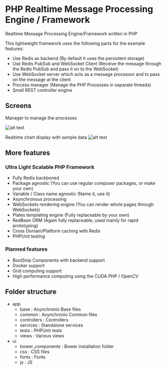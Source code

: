 # PHP Realtime Message Processing Engine / Framework
Realtime Message Processing Engine/Framework written in PHP

This lightweight framework uses the following parts for the example features:

 - Use Redis as backend (By default it uses the persistent storage)
 - Use Redis PubSub and WebSocket Client (Receive the message through the Redis PubSub and pass it on to the WebSocket)
 - Use WebSocket server which acts as a message processor and to pass on the message at the client
 - Process manager (Manage the PHP Processes in separate threads)
 - Small REST controller engine


## Screens
Manager to manage the processes

![alt text](http://i.imgur.com/V8pInkG.png "Manager")

Realtime chart display with sample data
![alt text](http://i.imgur.com/Em2fBli.png "Chart")


## More features

### Ultra Light Scalable PHP Framework

   - Fully Redis backboned
   - Package agnostic (You can use regular composer packages, or make your own)
   - Variable / Class name agnostic (Name it, use it)
   - Asynchronous processing
   - WebSockets rendering engine (You can render whole pages through WebSockets)
   - Plates templating engine (Fully replaceable by your own)
   - RedBean ORM (Again fully replaceable, used mainly for rapid prototyping)
   - Cross Domain/Platform caching with Redis
   - PHPUnit testing


### Planned features
  
   - BootSnip Components with backend support
   - Docker support
   - Grid computing support
   - High performance computing using the CUDA PHP / OpenCV

## Folder structure

   + app
     - base             : Asynchronio Base files
     - common           : Asynchronio Common files
     - controllers      : Controllers
     - services         : Standalone services
     - tests            : PHPUnit tests
     - views            : Various views
   + ui
     - bower_components : Bower installation folder
     - css              : CSS files
     - fonts            : Fonts
     - js               : JS